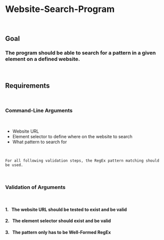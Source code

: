 # Website-Search-Program

<br>

## Goal

### The program should be able to search for a pattern in a given element on a defined website.

<br>

## Requirements

<br>

### Command-Line Arguments

<br>


- Website URL
- Element selector to define where on the website to search
- What pattern to search for


<br>

    For all following validation steps, the RegEx pattern matching should be used.

<br>

### Validation of Arguments

<br>

#### 1. &nbsp; The website URL should be tested to exist and be valid

#### 2. &nbsp; The element selector should exist and be valid

#### 3. &nbsp; The pattern only has to be Well-Formed RegEx

<br>
